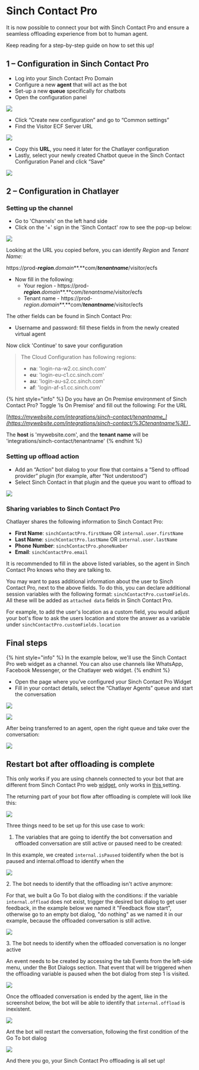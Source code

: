 # Sinch Contact Pro

It is now possible to connect your bot with Sinch Contact Pro and ensure a seamless offloading experience from bot to human agent.

Keep reading for a step-by-step guide on how to set this up!

## 1 – Configuration in Sinch Contact Pro

* Log into your Sinch Contact Pro Domain
* Configure a new **agent** that will act as the bot
* Set-up a new **queue** specifically for chatbots&#x20;
* Open the configuration panel

![](<../../.gitbook/assets/image (582).png>)

* Click “Create new configuration” and go to “Common settings”&#x20;
* Find the Visitor ECF Server URL

![](<../../.gitbook/assets/image (578).png>)

* Copy this **URL**, you need it later for the Chatlayer configuration
* Lastly, select your newly created Chatbot queue in the Sinch Contact Configuration Panel and click “Save”&#x20;

![](<../../.gitbook/assets/image (672) (1) (1) (1) (1) (1).png>)

## 2 – Configuration in Chatlayer

### Setting up the channel

* Go to 'Channels' on the left hand side
* Click on the '+' sign in the 'Sinch Contact' row to see the pop-up below:

![](<../../.gitbook/assets/image (693).png>)

Looking at the URL you copied before, you can identify _Region_ and _Tenant Name:_

https://prod-_**region**_._domain_**.**com/_**tenantname**_/visitor/ecfs

* Now fill in the following:
  * Your region  - https://prod-_**region**_._domain_**.**com/_tenantname_/visitor/ecfs
  * Tenant name -  https://prod-_region_._domain_**.**com/_**tenantname**_/visitor/ecfs

The other fields can be found in Sinch Contact Pro:

* Username and password: fill these fields in from the newly created virtual agent&#x20;

Now click 'Continue' to save your configuration&#x20;

> The Cloud Configuration has following regions:
>
> * **na**: 'login-na-w2.cc.sinch.com'
> * **eu**: 'login-eu-c1.cc.sinch.com'
> * **au**: 'login-au-s2.cc.sinch.com'
> * **af**: 'login-af-s1.cc.sinch.com'

{% hint style="info" %}
Do you have an On Premise environment of Sinch Contact Pro? Toggle 'Is On Premise' and fill out the following: For the URL

[_https://mywebsite.com/integrations/sinch-contact/tenantname_](https://mywebsite.com/integrations/sinch-contact/%3Ctenantname%3E)__

&#x20;The **host** is 'mywebsite.com', and the **tenant name** will be 'integrations/sinch-contact/tenantname'
{% endhint %}

### Setting up offload action

* Add an “Action” bot dialog to your flow that contains a “Send to offload provider” plugin (for example, after “Not understood”)
* Select Sinch Contact in that plugin and the queue you want to offload to

![](<../../.gitbook/assets/image (573).png>)

### Sharing variables to Sinch Contact Pro

Chatlayer shares the following information to Sinch Contact Pro:

* **First Name**: `sinchContactPro.firstName` OR `internal.user.firstName`
* **Last Name**: `sinchContactPro.lastName` OR `internal.user.lastName`
* **Phone** **Number**: `sinchContactPro.phoneNumber`
* **Email**: `sinchContactPro.email`

It is recommended to fill in the above listed variables, so the agent in Sinch Contact Pro knows who they are talking to.

You may want to pass additional information about the user to Sinch Contact Pro, next to the  above fields. To do this, you can declare additional session variables with the following format: `sinchContactPro.customFields`. All these will be added as `attached data` fields in Sinch Contact Pro.&#x20;

For example, to add the user's location as a custom field, you would adjust your bot's flow to ask the users location and store the answer as a variable under `sinchContactPro.customFields.location`

## Final steps

{% hint style="info" %}
In the example below, we'll use the Sinch Contact Pro web widget as a channel. You can also use channels like WhatsApp, Facebook Messenger, or the Chatlayer web widget.
{% endhint %}

* Open the page where you’ve configured your Sinch Contact Pro Widget
* Fill in your contact details, select the “Chatlayer Agents” queue and start the conversation

![](<../../.gitbook/assets/image (579).png>)



![](<../../.gitbook/assets/image (575).png>)

After being transferred to an agent, open the right queue and take over the conversation:

![](<../../.gitbook/assets/image (581).png>)

## Restart bot after offloading is complete

This only works if you are using channels connected to your bot that are different from Sinch Contact Pro web [widget](sinch-contact.md#final-steps), only works in [this ](sinch-contact.md#setting-up-channel)setting.

The returning part of your bot flow after offloading is complete will look like this:

![](<../../.gitbook/assets/image (687) (1) (1).png>)

Three things need to be set up for this use case to work:

1. The variables that are going to identify the bot conversation and offloaded conversation are still active or paused need to be created:

In this example, we created `internal.isPaused` toidentify when the bot is paused and internal.offload to identify when the&#x20;

![](<../../.gitbook/assets/image (706) (1).png>)

2\. The bot needs to identify that the offloading isn't active anymore:&#x20;

For that, we built a Go To bot dialog with the conditions: if the variable `internal.offload` does not exist, trigger the desired bot dialog to get user feedback, in the example below we named it "Feedback flow start", otherwise go to an empty bot dialog, "do nothing" as we named it in our example, because the offloaded conversation is still active.

![](<../../.gitbook/assets/image (698) (1).png>)

3\. The bot needs to identify when the offloaded conversation is no longer active

An event needs to be created by accessing the tab Events from the left-side menu, under the Bot Dialogs section. That event that will be triggered when the offloading variable is paused when the bot dialog from step 1 is visited.



![](<../../.gitbook/assets/image (719).png>)

Once the offloaded conversation is ended by the agent, like in the screenshot below, the bot will be able to identify that `internal.offload` is inexistent.

![](<../../.gitbook/assets/image (722) (1) (1).png>)

Ant the bot will restart the conversation, following the first condition of the Go To bot dialog

![](<../../.gitbook/assets/image (708) (1).png>)

And there you go, your Sinch Contact Pro offloading is all set up!

